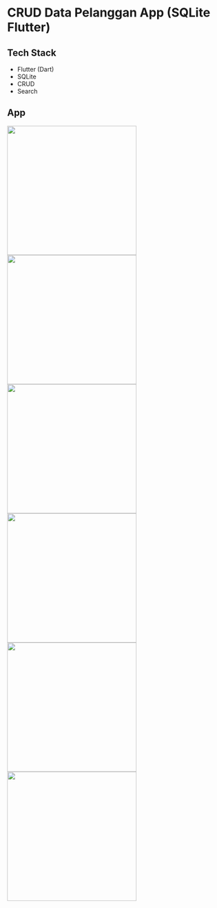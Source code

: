 # CRUD Data Pelanggan App (SQLite Flutter)

## Tech Stack
- Flutter (Dart)
- SQLite
- CRUD
- Search

## App
<img src= "https://github.com/user-attachments/assets/6f7f5d6c-ce0f-4881-8c3b-8fd07f3ac6f9" width="300"/>
<img src= "https://github.com/user-attachments/assets/15d6c32e-5d34-45a2-845b-90fd19d88742" width="300"/>
<img src= "https://github.com/user-attachments/assets/da78f6f2-f932-430c-abdc-c2ce1efcb456" width="300"/>
<img src= "https://github.com/user-attachments/assets/e592f3ab-8008-480f-b62d-0442b8e5af5a" width="300"/>
<img src= "https://github.com/user-attachments/assets/63263ab4-3868-4b53-8a6c-ff7864bb39ec" width="300"/>
<img src= "https://github.com/user-attachments/assets/a8a4cccb-a80a-4993-aa01-213c9631239f" width="300"/>


